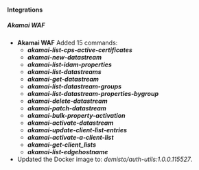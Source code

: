 
#### Integrations

##### Akamai WAF

- **Akamai WAF**
Added 15 commands:
    - ***akamai-list-cps-active-certificates***
    - ***akamai-new-datastream***
    - ***akamai-list-idam-properties***
    - ***akamai-list-datastreams***
    - ***akamai-get-datastream***
    - ***akamai-list-datastream-groups***
    - ***akamai-list-datastream-properties-bygroup***
    - ***akamai-delete-datastream***
    - ***akamai-patch-datastream***
    - ***akamai-bulk-property-activation***
    - ***akamai-activate-datastream***
    - ***akamai-update-client-list-entries***
    - ***akamai-activate-a-client-list***
    - ***akamai-get-client_lists***
    - ***akamai-list-edgehostname***
- Updated the Docker image to: *demisto/auth-utils:1.0.0.115527*.
